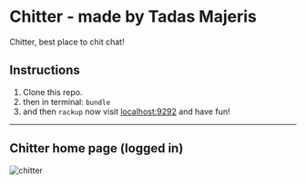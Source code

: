 Chitter - made by Tadas Majeris
==================================
Chitter, best place to chit chat!

Instructions
-------
1. Clone this repo.
2. then in terminal: ```bundle```
3. and then ```rackup```
now visit [localhost:9292](http://localhost:9292) and have fun!
-------

Chitter home page (logged in)
----
![chitter](https://dl.dropboxusercontent.com/u/99213524/chitter.png)
